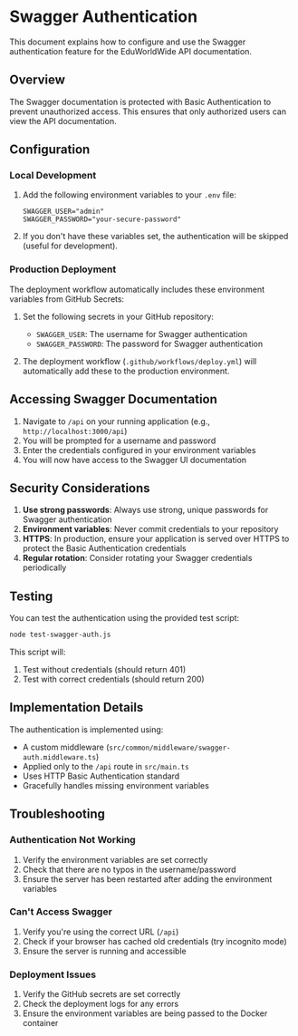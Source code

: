 # Swagger Authentication

This document explains how to configure and use the Swagger authentication feature for the EduWorldWide API documentation.

## Overview

The Swagger documentation is protected with Basic Authentication to prevent unauthorized access. This ensures that only authorized users can view the API documentation.

## Configuration

### Local Development

1. Add the following environment variables to your `.env` file:
   ```
   SWAGGER_USER="admin"
   SWAGGER_PASSWORD="your-secure-password"
   ```

2. If you don't have these variables set, the authentication will be skipped (useful for development).

### Production Deployment

The deployment workflow automatically includes these environment variables from GitHub Secrets:

1. Set the following secrets in your GitHub repository:
   - `SWAGGER_USER`: The username for Swagger authentication
   - `SWAGGER_PASSWORD`: The password for Swagger authentication

2. The deployment workflow (`.github/workflows/deploy.yml`) will automatically add these to the production environment.

## Accessing Swagger Documentation

1. Navigate to `/api` on your running application (e.g., `http://localhost:3000/api`)
2. You will be prompted for a username and password
3. Enter the credentials configured in your environment variables
4. You will now have access to the Swagger UI documentation

## Security Considerations

1. **Use strong passwords**: Always use strong, unique passwords for Swagger authentication
2. **Environment variables**: Never commit credentials to your repository
3. **HTTPS**: In production, ensure your application is served over HTTPS to protect the Basic Authentication credentials
4. **Regular rotation**: Consider rotating your Swagger credentials periodically

## Testing

You can test the authentication using the provided test script:

```bash
node test-swagger-auth.js
```

This script will:
1. Test without credentials (should return 401)
2. Test with correct credentials (should return 200)

## Implementation Details

The authentication is implemented using:
- A custom middleware (`src/common/middleware/swagger-auth.middleware.ts`)
- Applied only to the `/api` route in `src/main.ts`
- Uses HTTP Basic Authentication standard
- Gracefully handles missing environment variables

## Troubleshooting

### Authentication Not Working
1. Verify the environment variables are set correctly
2. Check that there are no typos in the username/password
3. Ensure the server has been restarted after adding the environment variables

### Can't Access Swagger
1. Verify you're using the correct URL (`/api`)
2. Check if your browser has cached old credentials (try incognito mode)
3. Ensure the server is running and accessible

### Deployment Issues
1. Verify the GitHub secrets are set correctly
2. Check the deployment logs for any errors
3. Ensure the environment variables are being passed to the Docker container